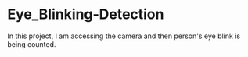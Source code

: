 # Eye_Blinking-Detection
In this project, I am accessing the camera and then person's eye blink is being counted.
